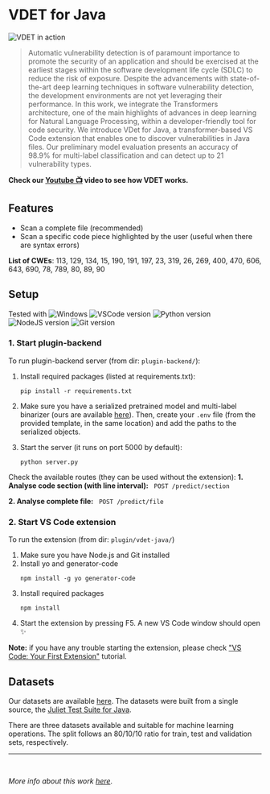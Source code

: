 # VDET for Java

![VDET in action](https://s4.gifyu.com/images/ezgif-3-2c63f0a5ea.gif)

> Automatic vulnerability detection is of paramount importance to promote the security of an application and should be exercised at the earliest stages within the software development life cycle (SDLC) to reduce the risk of exposure. Despite the advancements with state-of-the-art deep learning techniques in software vulnerability detection, the development environments are not yet leveraging their performance. In this work, we integrate the Transformers architecture, one of the main highlights of advances in deep learning for Natural Language Processing, within a developer-friendly tool for code security. We introduce VDet for Java, a transformer-based VS Code extension that enables one to discover vulnerabilities in Java files. Our preliminary model evaluation presents an accuracy of 98.9\% for multi-label classification and can detect up to 21 vulnerability types. 

**Check our [Youtube 📺](https://youtu.be/OjiUBQ6TdqE) video to see how VDET works.** 



## Features
- Scan a complete file (recommended)
- Scan a specific code piece highlighted by the user (useful when there are syntax errors)


**List of CWEs**: 113, 129, 134, 15, 190, 191, 197, 23, 319, 26, 269, 400, 470, 606, 643, 690, 78, 789, 80, 89, 90


## Setup

Tested with ![Windows](https://svgshare.com/i/ZhY.svg) ![VSCode version](https://badgen.net/badge/VSCode/v1.70/blue) ![Python version](https://badgen.net/badge/Python/v3.10.2/blue) ![NodeJS version](https://badgen.net/badge/NodeJS/v16.15.0/blue) ![Git version](https://badgen.net/badge/Git/v2.35.1.windows.2/blue) 

### 1. Start plugin-backend
To run plugin-backend server (from dir: `plugin-backend/`):

1. Install required packages (listed at requirements.txt):
    ```
    pip install -r requirements.txt
    ```
2. Make sure you have a serialized pretrained model and multi-label binarizer (ours are available [here](https://drive.google.com/drive/folders/1QXzoY0lfNUZwgot2Px_VZCHr6QyhJjFj?usp=sharing)). Then, create your ```.env``` file (from the provided template, in the same location) and add the paths to the serialized objects.

3. Start the server (it runs on port 5000 by default):
    ```
    python server.py 
    ```
    
Check the available routes (they can be used without the extension):
**1. Analyse code section (with line interval):**
    ```  POST /predict/section ```

**2. Analyse complete file:**
    ```  POST /predict/file ```

### 2. Start VS Code extension
To run the extension (from dir: `plugin/vdet-java/`)

1. Make sure you have Node.js and Git installed
2. Install yo and generator-code
    ```
    npm install -g yo generator-code
    ```
3. Install required packages
    ```
    npm install
    ```
4. Start the extension by pressing F5. A new VS Code window should open ✨

**Note:** if you have any trouble starting the extension, please check ["VS Code: Your First Extension"](https://code.visualstudio.com/api/get-started/your-first-extension) tutorial.


## Datasets
Our datasets are available [here](https://drive.google.com/drive/folders/1FzAR08Ux9qay17b3mnJHswatFPBU6psT?usp=sharing). The datasets were built from a single source, the [Juliet Test Suite for Java](https://samate.nist.gov/SARD/test-suites/111). 

There are three datasets available and suitable for machine learning operations. The split follows an 80/10/10 ratio for train, test and validation sets, respectively.


___
<br>

*More info about this work [here](https://repositorio-aberto.up.pt/handle/10216/142743)*.